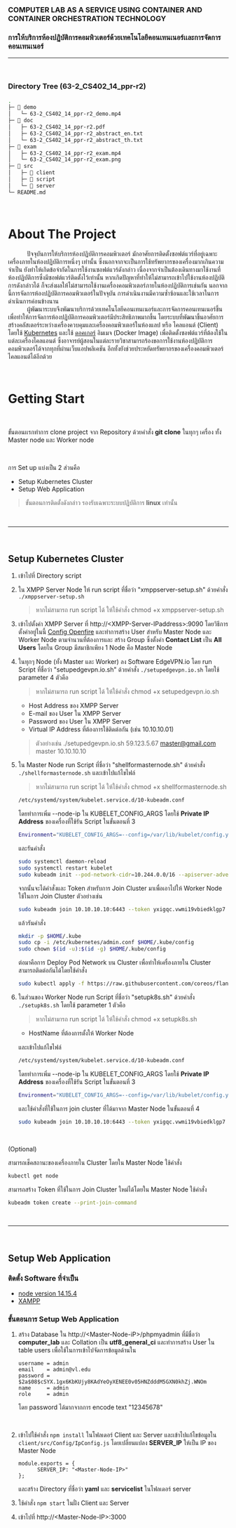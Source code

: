 ### COMPUTER LAB AS A SERVICE USING CONTAINER AND CONTAINER ORCHESTRATION TECHNOLOGY
### การให้บริการห้องปฏิบัติการคอมพิวเตอร์ด้วยเทคโนโลยีคอนเทนเนอร์เเละการจัดการคอนเทนเนอร์

---

<br>

### Directory Tree (63-2_CS402_14_ppr-r2)

```bash
.
├─ 📁 demo
│   └─ 63-2_CS402_14_ppr-r2_demo.mp4
├─ 📁 doc
│   ├─ 63-2_CS402_14_ppr-r2.pdf
│   ├─ 63-2_CS402_14_ppr-r2_abstract_en.txt
│   └─ 63-2_CS402_14_ppr-r2_abstract_th.txt
├─ 📁 exam
│   ├─ 63-2_CS402_14_ppr-r2_exam.mp4
│   └─ 63-2_CS402_14_ppr-r2_exam.png
├─ 📁 src
│   ├─ 📁 client
│   ├─ 📁 script
│   └─ 📁 server
└─ README.md
```
<br>

# **About The Project**
&nbsp;&nbsp;&nbsp;&nbsp;&nbsp;&nbsp;&nbsp;&nbsp;&nbsp;&nbsp; ปัจจุบันการให้บริการห้องปฏิบัติการคอมพิวเตอร์ มักอาศัยการติดตั้งซอฟต์แวร์ที่อยู่เฉพาะเครื่องภายในห้องปฏิบัติการหนึ่งๆ เท่านั้น ซึ่งนอกจากจะเป็นการใช้ทรัพยากรของเครื่องมากเกินความจำเป็น ยังทำให้เกิดข้อจำกัดในการใช้งานซอฟต์แวร์ดังกล่าว เนื่องจากจำเป็นต้องเดินทางมาใช้งานที่ห้องปฏิบัติการซึ่งมีซอฟต์แวร์ติดตั้งไว้เท่านั้น หากเกิดปัญหาที่ทำให้ไม่สามารถเข้าไปใช้งานห้องปฏิบัติการดังกล่าวได้ ก็จะส่งผลให้ไม่สามารถใช้งานเครื่องคอมพิวเตอร์ภายในห้องปฏิบัติการเช่นกัน นอกจากนี้การจัดการห้องปฏิบัติการคอมพิวเตอร์ในปัจจุบัน การดำเนินงานมีความซ้ำซ้อนและใช้เวลาในการดำเนินการค่อนข้างนาน <br>
&nbsp;&nbsp;&nbsp;&nbsp;&nbsp;&nbsp;&nbsp;&nbsp;&nbsp;&nbsp; ผู้พัฒนาระบบจึงพัฒนาบริการด้วยเทคโนโลยีคอนเทนเนอร์และการจัดการคอนเทนเนอร์ขึ้น เพื่อทำให้การจัดการห้องปฏิบัติการคอมพิวเตอร์มีประสิทธิภาพมากขึ้น โดยระบบที่พัฒนาขึ้นอาศัยการสร้างคลัสเตอร์ระหว่างเครื่องควบคุมและเครื่องคอมพิวเตอร์ในห้องแลป หรือ ไคลแอนต์ (Client) โดยใช้ [Kubernetes](https://kubernetes.io/docs/concepts/overview/what-is-kubernetes/) และใช้ [ดอคเกอร์](https://www.docker.com/) อิมเมจ (Docker Image) เพื่อติดตั้งซอฟต์แวร์ที่ต้องใช้ในแต่ละเครื่องไคลแอนต์ ซึ่งอาจารย์ผู้สอนในแต่ละรายวิชาสามารถร้องขอการใช้งานห้องปฏิบัติการคอมพิวเตอร์ได้จากทุกที่ผ่านเว็บแอปพลิเคชัน อีกทั้งยังช่วยประหยัดทรัพยากรของเครื่องคอมพิวเตอร์ไคลแอนต์ได้อีกด้วย

<br>

# **Getting Start**

<br>

ขั้นตอนเเรกทำการ clone project จาก Repository ด้วยคำสั่ง **git clone** ในทุกๆ เครื่อง ทั้ง Master node และ Worker node

<br>

การ Set up แบ่งเป็น 2 ส่วนคือ 
* Setup Kubernetes Cluster 
* Setup Web Application

> ขั้นตอนการติดตั้งดังกล่าว รองรับเฉพาะระบบปฏิบัติการ **linux** เท่านั้น

<br>

---

<br>

## **Setup Kubernetes Cluster**

1. เข้าไปที่ Directory script
2. ใน XMPP Server Node ให้ run script ที่ชื่อว่า "xmppserver-setup.sh" ด้วยคำสั่ง ```./xmppserver-setup.sh```

   > หากไม่สามารถ run script ได้ ให้ใช้คำสั่ง chmod +x xmppserver-setup.sh

3. เข้าไปตั้งค่า XMPP Server ที่ http://\<XMPP-Server-IPaddress>:9090
โดยวิธีการตั้งค่าอยู่ในนี้ [Config Openfire](https://edgevpn.io/openfiredocker/) และทำการสร้าง User สำหรับ Master Node และ Worker Node ตามจำนวนที่ต้องการและ สร้าง Group ซึ่งตั้งค่า **Contact List** เป็น **All Users** โดยใน Group มีสมาชิกเพียง 1 Node คือ Master Node

4. ในทุกๆ Node (ทั้ง Master และ Worker) ลง Software EdgeVPN.io โดย run Script ที่ชื่อว่า "setupedgevpn.io.sh" ด้วยคำสั่ง ```./setupedgevpn.io.sh``` โดยใช้ parameter 4 ตัวคือ 

    > หากไม่สามารถ run script ได้ ให้ใช้คำสั่ง chmod +x setupedgevpn.io.sh

    * Host Address ของ XMPP Server 
    * E-mail ของ User ใน XMPP Server
    * Password ของ User ใน XMPP Server
    * Virtual IP Address ที่ต้องการใช้ติดต่อกัน (เช่น 10.10.10.01)
   
    > ตัวอย่างเช่น ./setupedgevpn.io.sh 59.123.5.67 master@gmail.com master 10.10.10.10
    
5. ใน Master Node run Script ที่ชื่อว่า "shellformasternode.sh" ด้วยคำสั่ง ```./shellformasternode.sh``` และเข้าไปแก้ไขไฟล์

    > หากไม่สามารถ run script ได้ ให้ใช้คำสั่ง chmod +x shellformasternode.sh

    ```bash
    /etc/systemd/system/kubelet.service.d/10-kubeadm.conf 
    ```
    โดยทำการเพิ่ม --node-ip ใน KUBELET_CONFIG_ARGS โดยใช้ **Private IP Address** ของเครื่องที่ใช้รัน Script ในขั้นตอนที่ 3
    ```bash
    Environment="KUBELET_CONFIG_ARGS=--config=/var/lib/kubelet/config.yaml --node-ip=<Virtual-IP-Address>"
    ```
    และรันคำสั่ง
    ```bash
    sudo systemctl daemon-reload
    sudo systemctl restart kubelet
    sudo kubeadm init --pod-network-cidr=10.244.0.0/16 --apiserver-advertise-address=<Virtual IP Address ของ Master Node>
    ```
    จากนั้นจะได้คำสั่งและ Token สำหรับการ Join Cluster มาเพื่อเอาไปให้ Worker Node ใช้ในการ Join Cluster
    ตัวอย่างเช่น
    ```bash
    sudo kubeadm join 10.10.10.10:6443 --token yxigqc.vwmi19vbiedklgp7 --discovery-token-ca-cert-hash sha256:590b6698140222b480549e0c7f949ecb4db96c961f388a6377765efe8fde35f1
    ```
    แล้วรันคำสั่ง
    ```bash
    mkdir -p $HOME/.kube
    sudo cp -i /etc/kubernetes/admin.conf $HOME/.kube/config
    sudo chown $(id -u):$(id -g) $HOME/.kube/config
    ```
    ต่อมาคือการ Deploy Pod Network บน Cluster เพื่อทำให้เครื่องภายใน Cluster สามารถติดต่อกันได้โดยใช้คำสั่ง
    ```bash
    sudo kubectl apply -f https://raw.githubusercontent.com/coreos/flannel/master/Documentation/kube-flannel.yml
    ```

6. ในส่วนของ Worker Node run Script ที่ชื่อว่า "setupk8s.sh" ด้วยคำสั่ง ```./setupk8s.sh``` โดยใช้ parameter 1 ตัวคือ 
   
    > หากไม่สามารถ run script ได้ ให้ใช้คำสั่ง chmod +x setupk8s.sh
   
    * HostName ที่ต้องการตั้งให้ Worker Node 

    และเข้าไปแก้ไขไฟล์

    ```bash
    /etc/systemd/system/kubelet.service.d/10-kubeadm.conf 
    ``` 
    โดยทำการเพิ่ม --node-ip ใน KUBELET_CONFIG_ARGS โดยใช้ **Private IP Address** ของเครื่องที่ใช้รัน Script ในขั้นตอนที่ 3
    ```bash
    Environment="KUBELET_CONFIG_ARGS=--config=/var/lib/kubelet/config.yaml --node-ip=<Virtual-IP-Address>"
    ```
    และใช้คำสั่งที่ใช้ในการ join cluster ที่ได้มาจาก Master Node ในขั้นตอนที่ 4 

    ```bash   
    sudo kubeadm join 10.10.10.10:6443 --token yxigqc.vwmi19vbiedklgp7 --discovery-token-ca-cert-hash sha256:590b6698140222b480549e0c7f949ecb4db96c961f388a6377765efe8fde35f1
    ```
   
   <br>
   
(Optional)
   
สามารถเช็คสถานะของเครื่องภายใน Cluster โดยใน Master Node ใช้คำสั่ง 
```bash
kubectl get node
```     
สามารถสร้าง Token ที่ใช้ในการ Join Cluster ใหม่ได้โดยใน Master Node ใช้คำสั่ง 
```bash
kubeadm token create --print-join-command
``` 

<br>

---

<br>

## **Setup Web Application**

### ติดตั้ง Software ที่จำเป็น
* [node version 14.15.4](https://computingforgeeks.com/install-node-js-14-on-ubuntu-debian-linux/)
* [XAMPP](https://www.9lessons.info/2015/12/amazon-ec2-setup-with-ubuntu-and-xampp.html)

### **ขั้นตอนการ Setup Web Application**
1.  สร้าง Database ใน http://\<Master-Node-iP>/phpmyadmin
    ที่มีชื่อว่า **computer_lab** และ Collation เป็น **utf8_general_ci**
    และทำการสร้าง User ใน table users เพื่อใช้ในการเข้าไปจัดการข้อมูลด้านใน
    ```
    username = admin
    email    = admin@vl.edu
    password = $2a$08$cSYX.1gx6KbKUjy8KAdYeOyXENEE0v05HNZdddM5GXN0khZj.WNOm
    name     = admin
    role     = admin
    ```
    โดย password ได้มากจากการ encode text "12345678"
    
    <br>
    
2.  เข้าไปใช้คำสั่ง ```npm install``` ในโฟลเดอร์ Client และ Server และเข้าไปแก้ไขข้อมูลใน
    ```client/src/Config/IpConfig.js``` 
    โดยเปลี่ยนแปลง **SERVER_IP** ให้เป็น IP ของ Master Node
    ``` 
    module.exports = {
          SERVER_IP: "<Master-Node-IP>"
    };
    ``` 
    และสร้าง Directory ที่ชื่อว่า **yaml** และ **servicelist** ในโฟลเดอร์ server

3. ใช้คำสั่ง ```npm start``` ในฝั่ง Client และ Server
4. เข้าไปที่ http://\<Master-Node-IP>:3000
